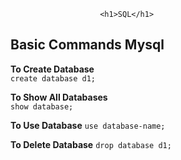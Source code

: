 
						<h1>SQL</h1>


<h2>Basic Commands Mysql</h2>

 **To Create Database**   
    `create database d1;`	
   
  **To Show All Databases**  
     `show database;`	








   **To Use Database** 
     `use database-name;`   




   **To Delete Database**
                `drop database d1;`
	
    




					
